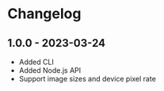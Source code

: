 # Changelog

## 1.0.0 - 2023-03-24

- Added CLI
- Added Node.js API
- Support image sizes and device pixel rate
